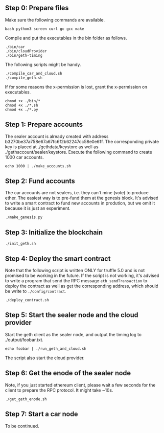 ## Step 0: Prepare files
  Make sure the following commands are available.
  
  	bash python3 screen curl go gcc make

  Compile and put the executables in the bin folder as follows.

	./bin/car
	./bin/cloudProvider
	./bin/geth-timing

  The following scripts might be handy.

	./compile_car_and_cloud.sh
	./compile_geth.sh

  If for some reasons the x-permission is lost, grant the x-permission on executables.

	chmod +x ./bin/*
	chmod +x ./*.sh
	chmod +x ./*.py

## Step 1: Prepare accounts
  The sealer account is already created with address b3270be37a758e67a67fc6f2b62247cc58e0e61f. The corresponding private key is placed at ./gethdata/keystore as well as ./gethaccount/sealer/keystore.
  Execute the following command to create 1000 car accounts. 

	echo 1000 | ./make_accounts.sh

## Step 2: Fund accounts
  The car accounts are not sealers, i.e. they can't mine (vote) to produce ether. The easiest way is to pre-fund them at the genesis block. It's advised to write a smart contract to fund new accounts in prodution, but we omit it because it is just an experiment.

	./make_genesis.py

## Step 3: Initialize the blockchain

	./init_geth.sh

## Step 4: Deploy the smart contract
  Note that the following script is written ONLY for truffle 5.0 and is not promised to be working in the future. If the script is not working, it's advised to write a program that send the RPC message `eth_sendTransaction` to deploy the contract as well as get the corresponding address, which should be write to `./config/contract`.

	./deploy_contract.sh

## Step 5: Start the sealer node and the cloud provider
  Start the geth client as the sealer node, and output the timing log to ./output/foobar.txt.

	echo foobar | ./run_geth_and_cloud.sh

  The script also start the cloud provider.

## Step 6: Get the enode of the sealer node
  Note, if you just started ethereum client, please wait a few seconds for the client to prepare the RPC protocol. It might take ~10s.

	./get_geth_enode.sh

## Step 7: Start a car node

To be continued.
